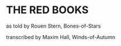# THE RED BOOKS

as told by 
Rouen Stern, Bones-of-Stars

transcribed by
Maxim Hall, Winds-of-Autumn

